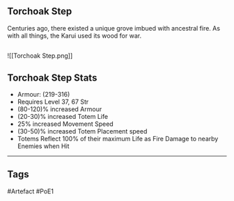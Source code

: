 ## Torchoak Step
Centuries ago, there existed a unique grove imbued with ancestral fire.
As with all things, the Karui used its wood for war.
##
![[Torchoak Step.png]]
## Torchoak Step Stats
- Armour: (219-316)
- Requires Level 37, 67 Str
- (80-120)% increased Armour
- (20-30)% increased Totem Life
- 25% increased Movement Speed
- (30-50)% increased Totem Placement speed
- Totems Reflect 100% of their maximum Life as Fire Damage to nearby Enemies when Hit


---
## Tags
#Artefact
#PoE1